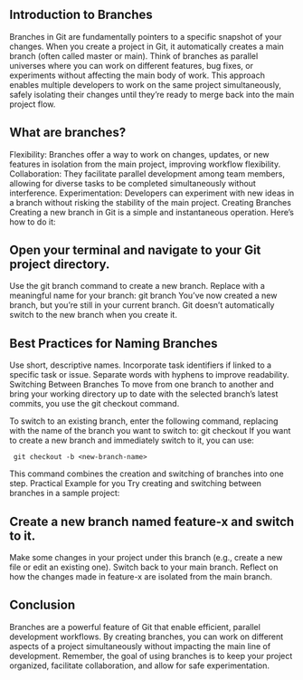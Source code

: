 ## Introduction to Branches
Branches in Git are fundamentally pointers to a specific snapshot of your changes. When you create a project in Git, it automatically creates a main branch (often called master or main). Think of branches as parallel universes where you can work on different features, bug fixes, or experiments without affecting the main body of work. This approach enables multiple developers to work on the same project simultaneously, safely isolating their changes until they’re ready to merge back into the main project flow.

## What are branches?
Flexibility: Branches offer a way to work on changes, updates, or new features in isolation from the main project, improving workflow flexibility.
Collaboration: They facilitate parallel development among team members, allowing for diverse tasks to be completed simultaneously without interference.
Experimentation: Developers can experiment with new ideas in a branch without risking the stability of the main project.
Creating Branches
Creating a new branch in Git is a simple and instantaneous operation. Here’s how to do it:

## Open your terminal and navigate to your Git project directory.
Use the git branch command to create a new branch. Replace <branch-name> with a meaningful name for your branch: git branch <branch-name>
You’ve now created a new branch, but you’re still in your current branch. Git doesn’t automatically switch to the new branch when you create it.
## Best Practices for Naming Branches
Use short, descriptive names.
Incorporate task identifiers if linked to a specific task or issue.
Separate words with hyphens to improve readability.
Switching Between Branches
To move from one branch to another and bring your working directory up to date with the selected branch’s latest commits, you use the git checkout command.

To switch to an existing branch, enter the following command, replacing <branch-name> with the name of the branch you want to switch to: git checkout <branch-name>
If you want to create a new branch and immediately switch to it, you can use:
```
 git checkout -b <new-branch-name>
```
 This command combines the creation and switching of branches into one step.
Practical Example for you
Try creating and switching between branches in a sample project:

## Create a new branch named feature-x and switch to it.
Make some changes in your project under this branch (e.g., create a new file or edit an existing one).
Switch back to your main branch.
Reflect on how the changes made in feature-x are isolated from the main branch.

## Conclusion
Branches are a powerful feature of Git that enable efficient, parallel development workflows. By creating branches, you can work on different aspects of a project simultaneously without impacting the main line of development. Remember, the goal of using branches is to keep your project organized, facilitate collaboration, and allow for safe experimentation.
